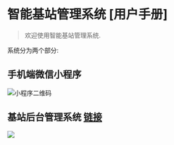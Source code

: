 # 智能基站管理系统 [用户手册]

>  欢迎使用智能基站管理系统.

系统分为两个部分:

## 手机端微信小程序

![小程序二维码](https://tva1.sinaimg.cn/large/006y8mN6ly1g927uyvw95j3076076gmk.jpg)

## 基站后台管理系统 [链接](https://api.xinyilin10.com)

![](https://tva1.sinaimg.cn/large/006tNbRwly1g9jhch7mvdj313z0m4tcj.jpg)